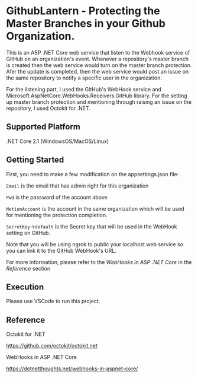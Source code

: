 ﻿# GithubLantern - Protecting the Master Branches in your Github Organization.

This is an ASP .NET Core web service that listen to the Webhook service of GitHub on an organization's event. Whenever a repository's master branch is created then the web service would turn on the master branch protection. Afer the update is completed, then the web service would post an issue on the same repository to notify a specific user in the organization.

For the listening part, I used the GitHub's WebHook service and Microsoft.AspNetCore.WebHooks.Receivers.GitHub library.
For the setting up master branch protection and mentioning through raising an issue on the repository, I used Octokit for .NET.

## Supported Platform
.NET Core 2.1 (WindowsOS/MacOS/Linux)

## Getting Started
First, you need to make a few modification on the appsettings.json file:

`Email` is the email that has admin right for this organization

`Pwd` is the password of the account above

`MetionAccount` is the account in the same organization which will be used for mentioning the protection completion.

`SecretKey`->`default` is the Secret key that will be used in the WebHook setting on GitHub.


Note that you will be using ngrok to public your localhost web service so you can link it to the GitHub WebHook's URL.

For more information, please refer to the *WebHooks in ASP .NET Core* in the *Reference* section

## Execution
Please use VSCode to run this project.

## Reference
Octokit for .NET

https://github.com/octokit/octokit.net

WebHooks in ASP .NET Core

https://dotnetthoughts.net/webhooks-in-aspnet-core/

